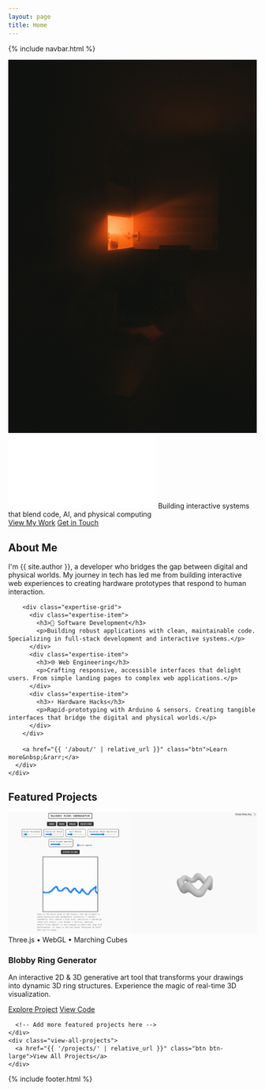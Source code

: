 ```yaml
---
layout: page
title: Home
---
```


{% include navbar.html %}

<div class="hero-section">
  <div class="hero-image-container">
    <img src="/assets/images/heroimage.png" alt="Hero Image" class="hero-image" id="hero-image">
    <div class="hero-gradient-overlay"></div>
  </div>
  <div class="hero-text">
    <img src="/assets/images/portfolio.gif" alt="Portfolio Title" class="hero-gif">
    <span id="hero-tagline">Building interactive systems that blend code, AI, and physical computing</span>
    <div class="hero-cta-container">
      <a href="#featured-projects" class="btn hero-cta">View My Work</a>
      <a href="#contact" class="btn hero-cta-secondary">Get in Touch</a>
    </div>
  </div>
</div>

<div class="page-content-container">
  <section id="about" class="home-section intro-section reveal">
    <h2>About Me</h2>
    <div class="about-container">
      <div class="about-text">
        <p class="about-intro">I'm {{ site.author }}, a developer who bridges the gap between digital and physical worlds. My journey in tech has led me from building interactive web experiences to creating hardware prototypes that respond to human interaction.</p>
        
        <div class="expertise-grid">
          <div class="expertise-item">
            <h3>🔨 Software Development</h3>
            <p>Building robust applications with clean, maintainable code. Specializing in full-stack development and interactive systems.</p>
          </div>
          <div class="expertise-item">
            <h3>🌐 Web Engineering</h3>
            <p>Crafting responsive, accessible interfaces that delight users. From simple landing pages to complex web applications.</p>
          </div>
          <div class="expertise-item">
            <h3>⚡ Hardware Hacks</h3>
            <p>Rapid-prototyping with Arduino & sensors. Creating tangible interfaces that bridge the digital and physical worlds.</p>
          </div>
        </div>
        
        <a href="{{ '/about/' | relative_url }}" class="btn">Learn more&nbsp;&rarr;</a>
      </div>
    </div>
  </section>

  <section id="featured-projects" class="home-section featured-projects-section reveal">
    <h2>Featured Projects</h2>
    <div class="featured-projects-grid">
      <div class="project-card">
        <div class="project-card-image-container">
          <img src="/assets/images/blobbyringhero.png" alt="Blobby Ring Generator hero image" class="project-card-image">
          <div class="project-card-overlay">
            <span class="project-tech">Three.js • WebGL • Marching Cubes</span>
          </div>
        </div>
        <div class="project-card-content">
          <h3>Blobby Ring Generator</h3>
          <p>An interactive 2D & 3D generative art tool that transforms your drawings into dynamic 3D ring structures. Experience the magic of real-time 3D visualization.</p>
          <div class="project-card-actions">
            <a href="{{ '/projects/blobby-ring-generator/' | relative_url }}" class="btn">Explore Project</a>
            <a href="https://github.com/Benei/blobby-ring-generator" class="btn btn-secondary" target="_blank">View Code</a>
          </div>
        </div>
      </div>
      
      <!-- Add more featured projects here -->
    </div>
    <div class="view-all-projects">
      <a href="{{ '/projects/' | relative_url }}" class="btn btn-large">View All Projects</a>
    </div>
  </section>

</div>

<script src="{{ '/assets/js/hero-typing.js' | relative_url }}" defer></script>
<script src="{{ '/assets/js/scroll-reveal.js' | relative_url }}" defer></script>
<script src="{{ '/assets/js/dark-mode.js' | relative_url }}" defer></script>
<script src="{{ '/assets/js/nav-scroll.js' | relative_url }}" defer></script>
<script src="{{ '/assets/js/hero-parallax.js' | relative_url }}" defer></script>

{% include footer.html %} 